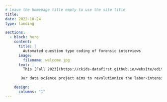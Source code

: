 ```yaml
---
# Leave the homepage title empty to use the site title
title:
date: 2022-10-24
type: landing

sections:
  - block: hero
    content:
      title: |
        Automated question type coding of forensic interviews
      image:
        filename: welcome.jpg
      text: |
        This [Fall 2023](https://ckids-datafirst.github.io/website/editions/2023-fall/#dates) [Automated question type coding of forensic](https://ckids-datafirst.github.io/2023-fall-forensic/) addressed the problem of [labor-intensive process of question type coding in forensic interviews](problem-statement). It uses data about [question types in real forensic interviews, providing crucial insights for automated coding](data). Our work focuses on [innovative approach using RoBERTa to automate question type coding, optimizing efficiency and accuracy.](approach). Our initial results indicate [significant advancements, promising efficiency gains in automated question type coding.](results).

       Our data science project aims to revolutionize the labor-intensive process of question type coding in forensic interviews. This manual coding, crucial for evaluating interview quality, is time-consuming and prone to human error. The challenge lies in distinguishing between best practice open-ended questions and undesirable closed-ended ones. Our motivation stems from the potential to streamline and improve forensic interviews. The introduction of automated coding, leveraging RoBERTa, promises efficiency gains and a departure from reliance on mock interviews. This innovative approach aligns with the broader goal of providing swift, reliable measures of testimonial quality, contributing to a nuanced understanding of interview dynamics in the field.

    design:
      columns: "1"
---
```

